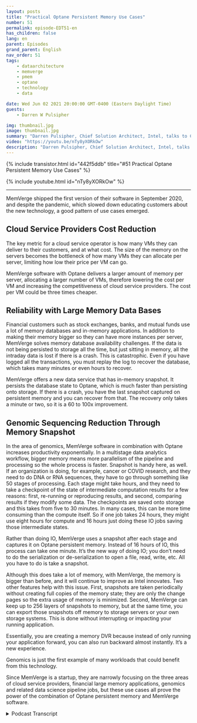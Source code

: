 ```yaml
---
layout: posts
title: "Practical Optane Persistent Memory Use Cases"
number: 51
permalink: episode-EDT51-en
has_children: false
lang: en
parent: Episodes
grand_parent: English
nav_order: 51
tags:
    - dataarchitecture
    - memverge
    - pmem
    - optane
    - technology
    - data

date: Wed Jun 02 2021 20:00:00 GMT-0400 (Eastern Daylight Time)
guests:
    - Darren W Pulsipher

img: thumbnail.jpg
image: thumbnail.jpg
summary: "Darren Pulsipher, Chief Solution Architect, Intel, talks to Charles Fan, CEO of MemVerge, about use cases with their software that utilizes Intel’s Optane persistent memory in an innovative way, removing the bottleneck between memory and storage."
video: "https://youtu.be/nTy8yXORkOw"
description: "Darren Pulsipher, Chief Solution Architect, Intel, talks to Charles Fan, CEO of MemVerge, about use cases with their software that utilizes Intel’s Optane persistent memory in an innovative way, removing the bottleneck between memory and storage."
---
```


<div>
{% include transistor.html id="442f5ddb" title="#51 Practical Optane Persistent Memory Use Cases" %}

{% include youtube.html id="nTy8yXORkOw" %}
</div>

---

MemVerge shipped the first version of their software in September 2020, and despite the pandemic, which slowed down educating customers about the new technology, a good pattern of use cases emerged. 

## Cloud Service Providers Cost Reduction

The key metric for a cloud service operator is how many VMs they can deliver to their customers, and at what cost. The size of the memory on the servers becomes the bottleneck of how many VMs they can allocate per server, limiting how low their price per VM can go. 

MemVerge software with Optane delivers a larger amount of memory per server, allocating a larger number of VMs, therefore lowering the cost per VM and increasing the competitiveness of cloud service providers. The cost per VM could be three times cheaper. 

## Reliability with Large Memory Data Bases

Financial customers such as stock exchanges, banks, and mutual funds use a lot of memory databases and in-memory applications. In addition to making their memory bigger so they can have more instances per server, MemVerge solves memory database availability challenges. If the data is not being persisted to storage all the time, but just sitting in memory, all the intraday data is lost if there is a crash. This is catastrophic. Even if you have logged all the transactions, you must replay the log to recover the database, which takes many minutes or even hours to recover. 

MemVerge offers a new data service that has in-memory snapshot. It persists the  database state to Optane, which is much faster than persisting onto storage. If there is a crash, you have the last snapshot captured on persistent memory and you can recover from that. The recovery only takes a minute or two, so it is a 60 to 100x improvement. 

## Genomic Sequencing Reduction Through Memory Snapshot

In the area of genomics, MemVerge software in combination with Optane increases productivity exponentially. In a multistage data analytics workflow, bigger memory means more parallelism of the pipeline and processing so the whole process is faster. Snapshot is handy here, as well. If an organization is doing, for example, cancer or COVID research, and they need to do DNA or RNA sequences, they have to go through something like 50 stages of processing. Each stage might take hours, and they need to take a checkpoint of the state of intermediate computation results for a few reasons: first, re-running or reproducing results, and second, comparing results if they modify some data. The checkpoints are saved onto storage and this takes from five to 30 minutes. In many cases, this can be more time consuming than the compute itself. So if one job takes 24 hours, they might use eight hours for compute and 16 hours just doing these IO jobs saving those intermediate states. 

Rather than doing IO, MemVerge uses a snapshot after each stage and captures it on Optane persistent memory. Instead of 16 hours of IO, this process can take one minute. It’s the new way of doing IO; you don’t need to do the serialization or de-serialization to open a file, read, write, etc. All you have to do is take a snapshot. 

Although this does take a lot of memory, with MemVerge, the memory is bigger than before, and it will continue to improve as Intel innovates. Two other features help with this issue. First, snapshots are taken periodically without creating full copies of the memory state; they are only the change pages so the extra usage of memory is minimized. Second, MemVerge can keep up to 256 layers of snapshots to memory, but at the same time, you can export those snapshots off memory to storage servers or your own storage systems. This is done without interrupting or impacting your running application. 

Essentially, you are creating a memory DVR because instead of only running your application forward, you can also run backward almost instantly. It’s a new experience. 

Genomics is just the first example of many workloads that could benefit from this technology. 

Since MemVerge is a startup, they are narrowly focusing on the three areas of cloud service providers, financial large memory applications, genomics and related data science pipeline jobs, but these use cases all prove the power of the combination of Optane persistent memory and MemVerge software. 



<details>
<summary> Podcast Transcript </summary>

<p></p>

</details>
